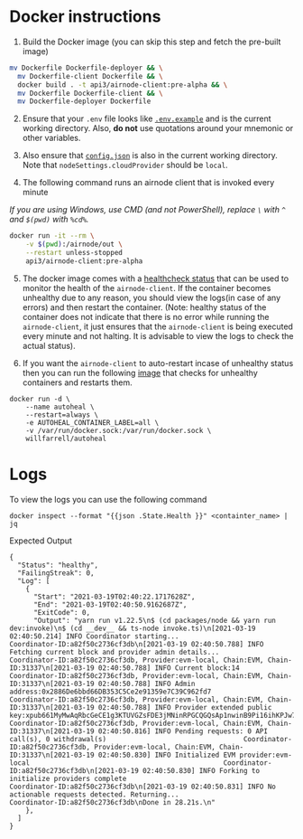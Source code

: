 # Docker instructions

1. Build the Docker image (you can skip this step and fetch the pre-built image)
```sh
mv Dockerfile Dockerfile-deployer && \
  mv Dockerfile-client Dockerfile && \
  docker build . -t api3/airnode-client:pre-alpha && \
  mv Dockerfile Dockerfile-client && \
  mv Dockerfile-deployer Dockerfile
```

2. Ensure that your `.env` file looks like [`.env.example`](https://github.com/api3dao/airnode/blob/pre-alpha/packages/node/__dev__/.env.example) and is the current working directory.
Also, **do not** use quotations around your mnemonic or other variables.

3. Also ensure that [`config.json`](https://github.com/api3dao/airnode/blob/pre-alpha/packages/node/__dev__/config.json.example) is also in the current working directory.
Note that `nodeSettings.cloudProvider` should be `local`.

4. The following command runs an airnode client that is invoked every minute

*If you are using Windows, use CMD (and not PowerShell), replace `\` with `^` and `$(pwd)` with `%cd%`.*

```sh
docker run -it --rm \
    -v $(pwd):/airnode/out \
    --restart unless-stopped
    api3/airnode-client:pre-alpha
```

5. The docker image comes with a [healthcheck status](https://docs.docker.com/engine/reference/builder/#healthcheck) that can be used to monitor the health of the `airnode-client`. If the container becomes unhealthy due to any reason, you should view the logs(in case of any errors) and then restart the container. (Note: healthy status of the container does not indicate that there is no error while running the `airnode-client`, it just ensures that the `airnode-client` is being executed every minute and not halting. It is advisable to view the logs to check the actual status).

6. If you want the `airnode-client` to auto-restart incase of unhealthy status then you can run the following [image](https://github.com/willfarrell/docker-autoheal) that checks for unhealthy containers and restarts them.

```
docker run -d \
    --name autoheal \
    --restart=always \
    -e AUTOHEAL_CONTAINER_LABEL=all \
    -v /var/run/docker.sock:/var/run/docker.sock \
    willfarrell/autoheal
```

# Logs

To view the logs you can use the following command 

```
docker inspect --format "{{json .State.Health }}" <containter_name> | jq
```

Expected Output

```
{
  "Status": "healthy",
  "FailingStreak": 0,
  "Log": [
    {
      "Start": "2021-03-19T02:40:22.1717628Z",
      "End": "2021-03-19T02:40:50.9162687Z",
      "ExitCode": 0,
      "Output": "yarn run v1.22.5\n$ (cd packages/node && yarn run dev:invoke)\n$ (cd __dev__ && ts-node invoke.ts)\n[2021-03-19 02:40:50.214] INFO Coordinator starting...                                                           Coordinator-ID:a82f50c2736cf3db\n[2021-03-19 02:40:50.788] INFO Fetching current block and provider admin details...                              Coordinator-ID:a82f50c2736cf3db, Provider:evm-local, Chain:EVM, Chain-ID:31337\n[2021-03-19 02:40:50.788] INFO Current block:14                                                                  Coordinator-ID:a82f50c2736cf3db, Provider:evm-local, Chain:EVM, Chain-ID:31337\n[2021-03-19 02:40:50.788] INFO Admin address:0x2886De6bbd66DB353C5Ce2e91359e7C39C962fd7                          Coordinator-ID:a82f50c2736cf3db, Provider:evm-local, Chain:EVM, Chain-ID:31337\n[2021-03-19 02:40:50.788] INFO Provider extended public key:xpub661MyMwAqRbcGeCE1g3KTUVGZsFDE3jMNinRPGCQGQsAp1nwinB9Pi16ihKPJw7qtaaTFuBHbRPeSc6w3AcMjxiHkAPfyp1hqQRbthv4Ryx  Coordinator-ID:a82f50c2736cf3db, Provider:evm-local, Chain:EVM, Chain-ID:31337\n[2021-03-19 02:40:50.816] INFO Pending requests: 0 API call(s), 0 withdrawal(s)                                  Coordinator-ID:a82f50c2736cf3db, Provider:evm-local, Chain:EVM, Chain-ID:31337\n[2021-03-19 02:40:50.830] INFO Initialized EVM provider:evm-local                                                Coordinator-ID:a82f50c2736cf3db\n[2021-03-19 02:40:50.830] INFO Forking to initialize providers complete                                          Coordinator-ID:a82f50c2736cf3db\n[2021-03-19 02:40:50.831] INFO No actionable requests detected. Returning...                                     Coordinator-ID:a82f50c2736cf3db\nDone in 28.21s.\n"
    },
  ]
}
```